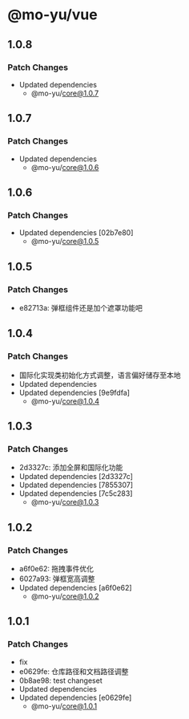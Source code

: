 # @mo-yu/vue

## 1.0.8

### Patch Changes

- Updated dependencies
  - @mo-yu/core@1.0.7

## 1.0.7

### Patch Changes

- Updated dependencies
  - @mo-yu/core@1.0.6

## 1.0.6

### Patch Changes

- Updated dependencies [02b7e80]
  - @mo-yu/core@1.0.5

## 1.0.5

### Patch Changes

- e82713a: 弹框组件还是加个遮罩功能吧

## 1.0.4

### Patch Changes

- 国际化实现类初始化方式调整，语言偏好储存至本地
- Updated dependencies
- Updated dependencies [9e9fdfa]
  - @mo-yu/core@1.0.4

## 1.0.3

### Patch Changes

- 2d3327c: 添加全屏和国际化功能
- Updated dependencies [2d3327c]
- Updated dependencies [7855307]
- Updated dependencies [7c5c283]
  - @mo-yu/core@1.0.3

## 1.0.2

### Patch Changes

- a6f0e62: 拖拽事件优化
- 6027a93: 弹框宽高调整
- Updated dependencies [a6f0e62]
  - @mo-yu/core@1.0.2

## 1.0.1

### Patch Changes

- fix
- e0629fe: 仓库路径和文档路径调整
- 0b8ae98: test changeset
- Updated dependencies
- Updated dependencies [e0629fe]
  - @mo-yu/core@1.0.1
